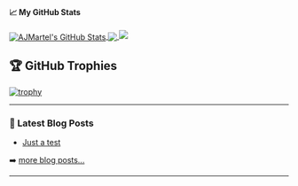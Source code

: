 <!--
**AJMartel/AJMartel** is a ✨ _special_ ✨ repository because its `README.md` (this file) appears on your GitHub profile.

Here are some ideas to get you started:

- 🔭 I’m currently working on ...
- 🌱 I’m currently learning ...
- 👯 I’m looking to collaborate on ...
- 🤔 I’m looking for help with ...
- 💬 Ask me about ...
- 📫 How to reach me: ...
- 😄 Pronouns: ...
- ⚡ Fun fact: ...

Examples from: https://github.com/abhisheknaiidu/awesome-github-profile-readme
-->
#### &#x1f4c8; My GitHub Stats

<a href="https://3DFabXYZ.com">
  <img align="center" src="https://github-readme-stats.vercel.app/api?username=AJMartel&show_icons=true&line_height=33&count_private=true&theme=dark" alt="AJMartel's GitHub Stats" />
</a>

<a href="https://3DFabXYZ.com">
  <img align="center" src="https://github-readme-stats.vercel.app/api/top-langs/?username=AJMartel&&hide=cmake&langs_count=4&line_height=35&theme=dark" />
</a>

<a href="https://3DFabXYZ.com">
  <img src="https://github-readme-streak-stats.herokuapp.com/?user=AJMartel&theme=dark" />
</a>
<br/>


## 🏆 GitHub Trophies

[![trophy](https://github-profile-trophy.vercel.app/?username=AJMartel&theme=nord&column=7)](https://github.com/AJMartel)

---

### 📕 Latest Blog Posts

<!-- BLOG-POST-LIST:START -->
- [Just a test](https://3dfabxyz.com/archives/31003?utm_source=rss&utm_medium=rss&utm_campaign=just-a-test)
<!-- BLOG-POST-LIST:END -->

➡️ [more blog posts...](https://3DFabXYZ.com)

---
